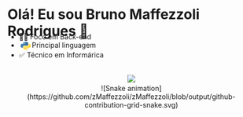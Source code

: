 <!-- Apresentação inicial -->
<h1 style="height: 35px" align="left">Olá! Eu sou Bruno Maffezzoli Rodrigues 👋</h1>

<!-- Sobre mim -->
- 👨‍💻 Foco em Back-end
- <img align='center' alt="Python - Icon" height="20px" width="26px" src="https://raw.githubusercontent.com/devicons/devicon/master/icons/python/python-original.svg">Principal linguagem
- ✅ Técnico em Informárica

<br>

<!-- Dados do GitHub -->
<div align='center'>
    <a href="https://github.com/zMaffezzoli">
    <img src="https://github-readme-stats.vercel.app/api/top-langs/?username=zMaffezzoli&layout=compact&langs_count=7&theme=bear"/></a>
</div>

<!-- Jogo da cobrinha -->
<div align="center">
  ![Snake animation](https://github.com/zMaffezzoli/zMaffezzoli/blob/output/github-contribution-grid-snake.svg)
</div>
